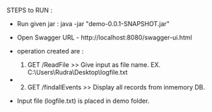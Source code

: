 STEPS to RUN :
- Run given jar :
  java -jar "demo-0.0.1-SNAPSHOT.jar"
- Open Swagger URL  - http://localhost:8080/swagger-ui.html
- operation created are :      
    1) GET /ReadFile       >>  Give input as file name. EX. C:\Users\Rudra\Desktop\logfile.txt    
-                                   
    2) GET /findallEvents  >>  Display all records from inmemory DB. 
   
- Input file (logfile.txt) is placed in demo folder. 